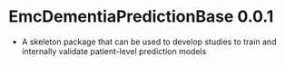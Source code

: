 EmcDementiaPredictionBase 0.0.1
======================
  - A skeleton package that can be used to develop studies to train and internally validate patient-level prediction models

